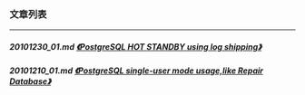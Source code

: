### 文章列表  
----  
##### 20101230_01.md   [《PostgreSQL HOT STANDBY using log shipping》](20101230_01.md)  
##### 20101210_01.md   [《PostgreSQL single-user mode usage,like Repair Database》](20101210_01.md)  
